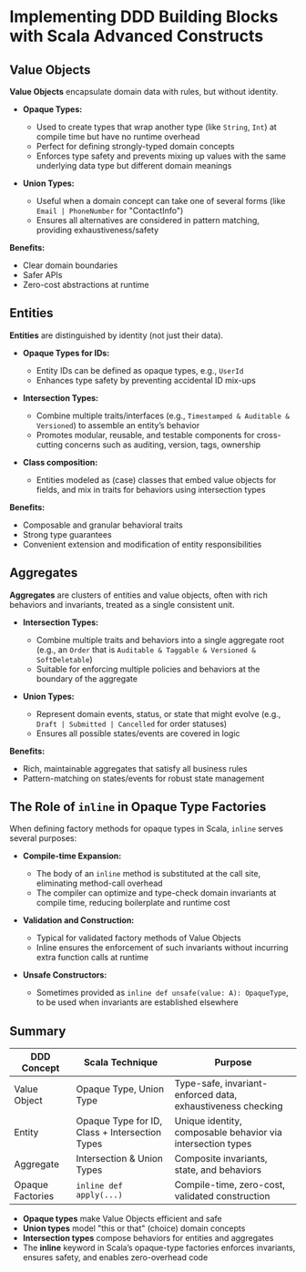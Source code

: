 # Implementing DDD Building Blocks with Scala Advanced Constructs

## Value Objects

**Value Objects** encapsulate domain data with rules, but without identity.

- **Opaque Types:**
    - Used to create types that wrap another type (like `String`, `Int`) at compile time but have no runtime overhead
    - Perfect for defining strongly-typed domain concepts
    - Enforces type safety and prevents mixing up values with the same underlying data type but different domain meanings

- **Union Types:**
    - Useful when a domain concept can take one of several forms (like `Email | PhoneNumber` for "ContactInfo")
    - Ensures all alternatives are considered in pattern matching, providing exhaustiveness/safety

**Benefits:**
- Clear domain boundaries
- Safer APIs
- Zero-cost abstractions at runtime

## Entities

**Entities** are distinguished by identity (not just their data).

- **Opaque Types for IDs:**
    - Entity IDs can be defined as opaque types, e.g., `UserId`
    - Enhances type safety by preventing accidental ID mix-ups

- **Intersection Types:**
    - Combine multiple traits/interfaces (e.g., `Timestamped & Auditable & Versioned`) to assemble an entity’s behavior
    - Promotes modular, reusable, and testable components for cross-cutting concerns such as auditing, version, tags, ownership

- **Class composition:**
    - Entities modeled as (case) classes that embed value objects for fields, and mix in traits for behaviors using intersection types

**Benefits:**
- Composable and granular behavioral traits
- Strong type guarantees
- Convenient extension and modification of entity responsibilities

## Aggregates

**Aggregates** are clusters of entities and value objects, often with rich behaviors and invariants, treated as a single consistent unit.

- **Intersection Types:**
    - Combine multiple traits and behaviors into a single aggregate root (e.g., an `Order` that is `Auditable & Taggable & Versioned & SoftDeletable`)
    - Suitable for enforcing multiple policies and behaviors at the boundary of the aggregate

- **Union Types:**
    - Represent domain events, status, or state that might evolve (e.g., `Draft | Submitted | Cancelled` for order statuses)
    - Ensures all possible states/events are covered in logic

**Benefits:**
- Rich, maintainable aggregates that satisfy all business rules
- Pattern-matching on states/events for robust state management

## The Role of `inline` in Opaque Type Factories

When defining factory methods for opaque types in Scala, `inline` serves several purposes:

- **Compile-time Expansion:**
    - The body of an `inline` method is substituted at the call site, eliminating method-call overhead
    - The compiler can optimize and type-check domain invariants at compile time, reducing boilerplate and runtime cost

- **Validation and Construction:**
    - Typical for validated factory methods of Value Objects
    - Inline ensures the enforcement of such invariants without incurring extra function calls at runtime

- **Unsafe Constructors:**
    - Sometimes provided as `inline def unsafe(value: A): OpaqueType`, to be used when invariants are established elsewhere

## Summary

| DDD Concept         | Scala Technique                                | Purpose                                                       |
|---------------------|------------------------------------------------|---------------------------------------------------------------|
| Value Object        | Opaque Type, Union Type                        | Type-safe, invariant-enforced data, exhaustiveness checking   |
| Entity              | Opaque Type for ID, Class + Intersection Types | Unique identity, composable behavior via intersection types   |
| Aggregate           | Intersection & Union Types                     | Composite invariants, state, and behaviors                    |
| Opaque Factories    | `inline def apply(...)`                        | Compile-time, zero-cost, validated construction               |

- **Opaque types** make Value Objects efficient and safe
- **Union types** model "this or that" (choice) domain concepts
- **Intersection types** compose behaviors for entities and aggregates
- The **inline** keyword in Scala’s opaque-type factories enforces invariants, ensures safety, and enables zero-overhead code
